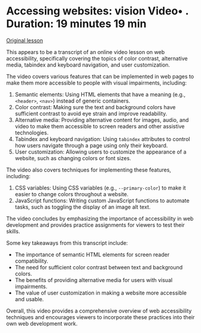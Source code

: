 # Accessing websites: vision Video• . Duration: 19 minutes 19 min

[Original lesson](https://www.coursera.org/learn/uol-web-development/lecture/HT96Z/accessing-websites-vision)

This appears to be a transcript of an online video lesson on web accessibility, specifically covering the topics of color contrast, alternative media, tabindex and keyboard navigation, and user customization.

The video covers various features that can be implemented in web pages to make them more accessible to people with visual impairments, including:

1. Semantic elements: Using HTML elements that have a meaning (e.g., `<header>`, `<nav>`) instead of generic containers.
2. Color contrast: Making sure the text and background colors have sufficient contrast to avoid eye strain and improve readability.
3. Alternative media: Providing alternative content for images, audio, and video to make them accessible to screen readers and other assistive technologies.
4. Tabindex and keyboard navigation: Using `tabindex` attributes to control how users navigate through a page using only their keyboard.
5. User customization: Allowing users to customize the appearance of a website, such as changing colors or font sizes.

The video also covers techniques for implementing these features, including:

1. CSS variables: Using CSS variables (e.g., `--primary-color`) to make it easier to change colors throughout a website.
2. JavaScript functions: Writing custom JavaScript functions to automate tasks, such as toggling the display of an image alt text.

The video concludes by emphasizing the importance of accessibility in web development and provides practice assignments for viewers to test their skills.

Some key takeaways from this transcript include:

* The importance of semantic HTML elements for screen reader compatibility.
* The need for sufficient color contrast between text and background colors.
* The benefits of providing alternative media for users with visual impairments.
* The value of user customization in making a website more accessible and usable.

Overall, this video provides a comprehensive overview of web accessibility techniques and encourages viewers to incorporate these practices into their own web development work.

